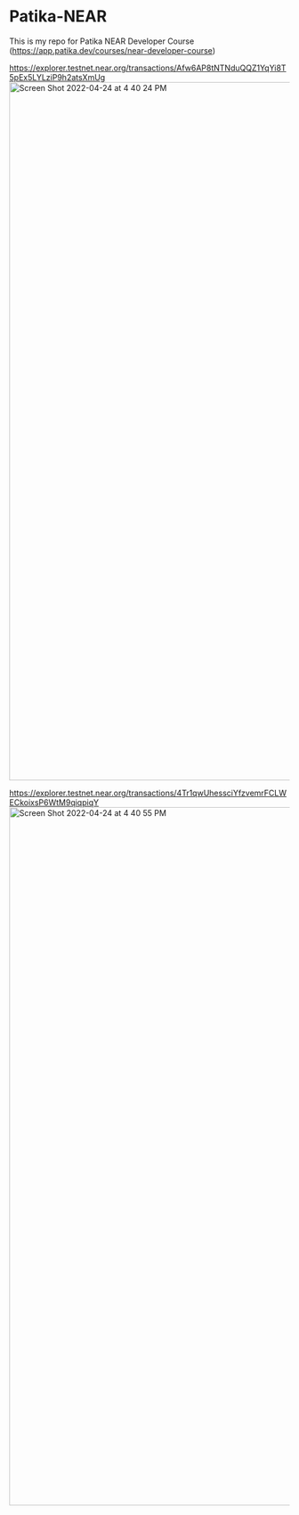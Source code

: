 # Patika-NEAR
This is my repo for Patika NEAR Developer Course (https://app.patika.dev/courses/near-developer-course)

https://explorer.testnet.near.org/transactions/Afw6AP8tNTNduQQZ1YqYi8T5pEx5LYLziP9h2atsXmUg
<img width="1253" alt="Screen Shot 2022-04-24 at 4 40 24 PM" src="https://user-images.githubusercontent.com/473048/164995695-692d280d-31e8-41b4-a8a1-fcbbac9de84c.png">

https://explorer.testnet.near.org/transactions/4Tr1qwUhessciYfzvemrFCLWECkoixsP6WtM9qiqpiqY
<img width="1253" alt="Screen Shot 2022-04-24 at 4 40 55 PM" src="https://user-images.githubusercontent.com/473048/164995717-3f358a08-be97-43ad-b6bc-1dbddfdba9e9.png">
